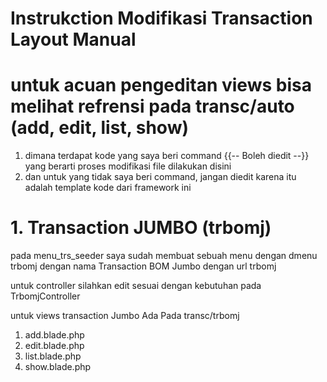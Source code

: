 # Instrukction Modifikasi Transaction Layout Manual 

# untuk acuan pengeditan views bisa melihat refrensi pada transc/auto (add, edit, list, show) 

1. dimana terdapat kode yang saya beri command {{-- Boleh diedit --}} yang berarti proses modifikasi file dilakukan disini 
2. dan untuk yang tidak saya beri command, jangan diedit karena itu adalah template kode dari framework ini

# 1. Transaction JUMBO (trbomj)

pada menu_trs_seeder saya sudah membuat sebuah menu dengan dmenu trbomj dengan nama Transaction BOM Jumbo dengan url trbomj

untuk controller silahkan edit sesuai dengan kebutuhan pada TrbomjController 

untuk views transaction Jumbo Ada Pada transc/trbomj
1. add.blade.php
2. edit.blade.php
3. list.blade.php
4. show.blade.php